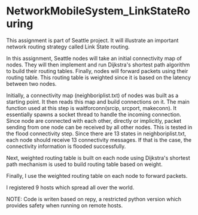 # NetworkMobileSystem_LinkStateRouring


This assignment is part of Seattle project. It will illustrate an important network routing strategy called Link State routing. 

In this assignment, Seattle nodes will take an initial connectivity map of nodes. They will then implement and run Dijkstra's shortest 
path algorithm to build their routing tables. Finally, nodes will forward packets using their routing table. This routing table is weighted since it is based on the latency between two nodes.

Initially, a connectivity map (neighboriplist.txt) of nodes was built as a starting point. It then reads this map and build connections on it. The main function 
used at this step is waitforconn(srcip, srcport, makeconn). It essentially spawns a socket thread to handle the incoming connection.
Since node are connected with each other, directly or implicitly, packet sending from one node can be received by all other nodes. This is tested in the flood connectivity step. Since there are 13 states in neighboriplist.txt, each node should receive 13 connectivity messages. If that is the case, the connectivity information is flooded successfully. 

Next, weighted routing table is built on each node using Dijkstra's shortest path mechanism is used to build routing table based on weight.

Finally, I use the weighted routing table on each node to forward packets.

I registered 9 hosts which spread all over the world.

NOTE: Code is writen based on repy, a restricted python version which provides safety when running on remote hosts.
